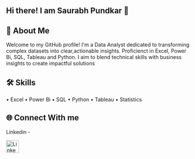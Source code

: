 
## Hi there! I am Saurabh Pundkar 👋 

## 🚀 About Me
Welcome to my GitHub profile! I'm a Data Analyst
dedicated to transforming complex datasets into
clear,actionable insights. Proficienct in Excel,
Power Bi, SQL, Tableau and Python. I aim to 
blend technical skills with business insights
to create impactful solutions

## 🛠 Skills
• Excel
• Power Bi
• SQL
• Python
• Tableau
• Statistics

## 🌐 Connect With me
Linkedin -

  <a href="https://https://www.linkedin.com/in/saurabh-pundkar-21ba73212" target="_blank">
  <img src="https://cdn-icons-png.flaticon.com/512/174/174857.png" alt="LinkedIn" width="35" height="35"/>
</a>
